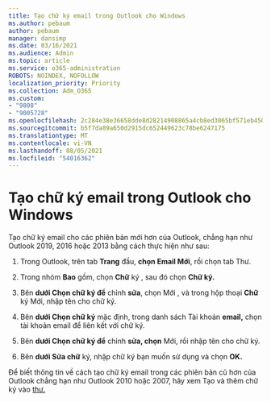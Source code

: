 ```yaml
---
title: Tạo chữ ký email trong Outlook cho Windows
ms.author: pebaum
author: pebaum
manager: dansimp
ms.date: 03/16/2021
ms.audience: Admin
ms.topic: article
ms.service: o365-administration
ROBOTS: NOINDEX, NOFOLLOW
localization_priority: Priority
ms.collection: Adm_O365
ms.custom:
- "9808"
- "9005728"
ms.openlocfilehash: 2c284e38e36658dde8d28214908865a4cb8ed3065bf571eb450ce540b9207cd2
ms.sourcegitcommit: b5f7da89a650d2915dc652449623c78be6247175
ms.translationtype: MT
ms.contentlocale: vi-VN
ms.lasthandoff: 08/05/2021
ms.locfileid: "54016362"
---
```

# <a name="create-an-email-signature-in-outlook-for-windows"></a>Tạo chữ ký email trong Outlook cho Windows

Tạo chữ ký email cho các phiên bản mới hơn của Outlook, chẳng hạn như Outlook 2019, 2016 hoặc 2013 bằng cách thực hiện như sau:

1. Trong Outlook, trên tab **Trang** đầu, **chọn Email Mới**, rồi chọn tab Thư. 

1. Trong nhóm **Bao** gồm, chọn **Chữ** ký , sau đó chọn **Chữ ký.**

1. Bên **dưới Chọn chữ ký để** chỉnh **sửa**, chọn Mới , và trong hộp thoại **Chữ** ký Mới, nhập tên cho chữ ký.

1. Bên **dưới Chọn chữ ký** mặc định, trong danh sách Tài khoản **email,** chọn tài khoản email để liên kết với chữ ký.

1. Bên **dưới Chọn chữ ký để** chỉnh **sửa, chọn** Mới, rồi nhập tên cho chữ ký.

1. Bên **dưới Sửa chữ** ký, nhập chữ ký bạn muốn sử dụng và chọn **OK.**

Để biết thông tin về cách tạo chữ ký email trong các phiên bản cũ hơn của Outlook chẳng hạn như Outlook 2010 hoặc 2007, hãy xem Tạo và thêm chữ ký vào [thư.](https://support.microsoft.com/office/8ee5d4f4-68fd-464a-a1c1-0e1c80bb27f2#ID0EAADAAA=Office_2007_-_2010)

